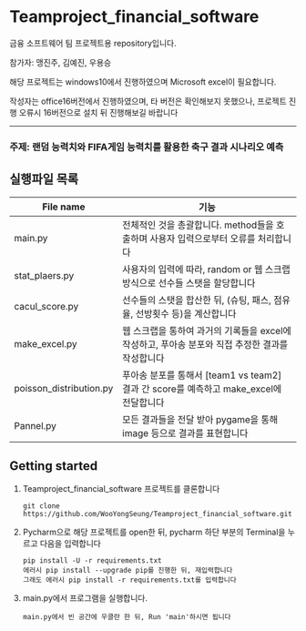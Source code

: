 # Teamproject_financial_software

금융 소프트웨어 팀 프로젝트용 repository입니다.

참가자: 맹진주, 김예진, 우용승

해당 프로젝트는 windows10에서 진행하였으며 Microsoft excel이 필요합니다.

작성자는 office16버전에서 진행하였으며, 타 버전은 확인해보지 못했으나, 프로젝트 진행 오류시 16버전으로 설치 뒤 진행해보길 바랍니다

------------------------------------
### 주제: 랜덤 능력치와 FIFA게임 능력치를 활용한 축구 결과 시나리오 예측

## 실행파일 목록

|       **File name**       |       **기능**       |    
|---------------------------|----------------------|
|         main.py           | 전체적인 것을 총괄합니다. method들을 호출하며 사용자 입력으로부터 오류를 처리합니다| 
|       stat_plaers.py      | 사용자의 입력에 따라, random or 웹 스크랩 방식으로 선수들 스탯을 할당합니다|
|       cacul_score.py      | 선수들의 스탯을 합산한 뒤, (슈팅, 패스, 점유율, 선방횟수 등)을 계산합니다|
|       make_excel.py       | 웹 스크랩을 통하여 과거의 기록들을 excel에 작성하고, 푸아송 분포와 직접 추정한 결과를 작성합니다|
|   poisson_distribution.py | 푸아송 분포를 통해서 [team1 vs team2] 결과 간 score를 예측하고 make_excel에 전달합니다|
|        Pannel.py          | 모든 결과들을 전달 받아 pygame을 통해 image 등으로 결과를 표현합니다|


## Getting started

1. Teamproject_financial_software 프로젝트를 클론합니다

    ```shell
    git clone https://github.com/WooYongSeung/Teamproject_financial_software.git
    ```

2. Pycharm으로 해당 프로젝트를 open한 뒤, pycharm 하단 부분의 Terminal을 누르고 다음을 입력합니다

    ```shell
    pip install -U -r requirements.txt
    에러시 pip install --upgrade pip를 진행한 뒤, 재입력합니다
    그래도 에러시 pip install -r requirements.txt를 입력합니다
    ```

3. main.py에서 프로그램을 실행합니다.

    ```shell
    main.py에서 빈 공간에 우클란 한 뒤, Run 'main'하시면 됩니다
    ```
